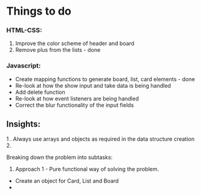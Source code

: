 # Things to do

### HTML-CSS:
1. Improve the color scheme of header and board
2. Remove plus from the lists - done

### Javascript:
*  Create mapping functions to generate board, list, card elements - done
* Re-look at how the show input and take data is being handled
* Add delete function
* Re-look at how event listeners are being handled
* Correct the blur functionality of the input fields



## Insights:
 1 . Always use arrays and objects as required in the data structure creation
2.  



Breaking down the problem into subtasks:
1. Approach 1 - Pure functional way of solving the problem.

 - Create an object for Card, List and Board
 - 

